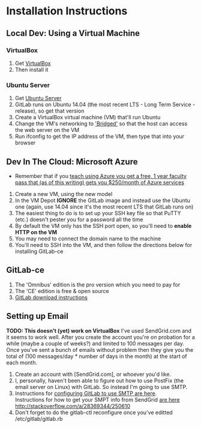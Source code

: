 
# Installation Instructions #

## Local Dev: Using a Virtual Machine ##
### VirtualBox ###

1. Get [VirtualBox](https://www.virtualbox.org/wiki/Downloads)
2. Then install it

### Ubuntu Server ###

1. Get [Ubuntu Server](http://www.ubuntu.com/download/server/install-ubuntu-server)
2. GitLab runs on Ubuntu 14.04 (the most recent LTS - Long Term Service - release), so get that version
3. Create a VirtualBox virtual machine (VM) that'll run Ubuntu
4. Change the VM's networking to ['Bridged'](http://askubuntu.com/questions/196118/how-to-access-localhost-on-virtualbox-host-machine) so that the host can access the web server on the VM
5. Run ifconfig to get the IP address of the VM, then type that into your browser

## Dev In The Cloud: Microsoft Azure ##

* Remember that if you [teach using Azure you get a free, 1 year faculty pass that (as of this writing) gets you $250/month of Azure services](https://www.microsoftazurepass.com/azureu)

1. Create a new VM, using the new model
2. In the VM Depot **IGNORE** the GitLab image and instead use the Ubuntu one (again, use 14.04 since it's the most recent LTS that GitLab runs on)
3. The easiest thing to do is to set up your SSH key file so that PuTTY (etc.) doesn't pester you for a password all the time
4. By default the VM only has the SSH port open, so you'll need to **enable HTTP on the VM**
5. You may need to connect the domain name to the machine
6. You'll need to SSH into the VM, and then follow the directions below for installing GitLab-ce

## GitLab-ce ##

1. The 'Omnibus' edition is the pro version which you need to pay for
2. The 'CE' edition is free & open source
3. [GitLab download instructions](https://about.gitlab.com/downloads/#ubuntu1404)

## Setting up Email ##

**TODO: This doesn't (yet) work on VirtualBox**
I've used SendGrid.com and it seems to work well.  After you create the account you're on probation for a while (maybe a couple of weeks?) and limited to 100 messages per day.  
Once you've sent a bunch of emails without problem then they give you the total of (100 messages/day * number of days in the month) at the start of each month.

1. Create an account with [SendGrid.com], or whoever you'd like.
2. I, personally, haven't been able to figure out how to use PostFix (the email server on Linux) with GitLab.  So instead I'm going to use SMTP.
3. Instructions for [configuring GitLab to use SMTP are here](https://gitlab.com/gitlab-org/omnibus-gitlab/blob/master/doc/settings/smtp.md).  
   Instructions for how to get your SMPT info from SendGrid [are here](https://sendgrid.com/docs/Integrate/index.html)
   http://stackoverflow.com/a/28369344/250610
4. Don't forget to do the gitlab-ctl reconfigure once you've editted /etc/gitlab/gitlab.rb


